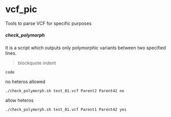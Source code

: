 vcf_pic
=======

Tools to parse VCF for specific purposes

##### check_polymorph

It is a script which outputs only polymorphic variants between two specified lines.

> blockquote
    indent
    
`code`

no heteros allowed

`./check_polymorph.sh test_01.vcf Parent2 Parent42 no`

allow heteros

`./check_polymorph.sh test_01.vcf Parent1 Parent42 yes`
